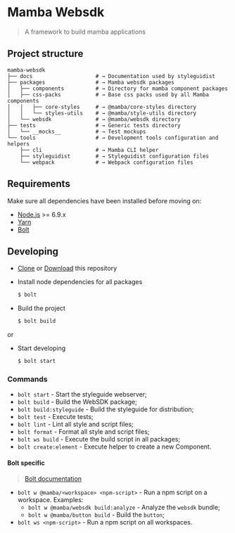 # Mamba Websdk

> A framework to build mamba applications

## Project structure

```text
mamba-websdk
├── docs                    # → Documentation used by styleguidist
├── packages                # → Mamba websdk packages
│   ├── components          # → Directory for mamba component packages
│   ├── css-packs           # → Base css packs used by all Mamba components
│   │   ├── core-styles     # → @mamba/core-styles directory
│   │   └── styles-utils    # → @mamba/style-utils directory
│   └── websdk              # → @mamba/websdk directory
├── tests                   # → Generic tests directory
│   └── __mocks__           # → Test mockups
└── tools                   # → Development tools configuration and helpers
    ├── cli                 # → Mamba CLI helper
    ├── styleguidist        # → Styleguidist configuration files
    └── webpack             # → Webpack configuration files
```

## Requirements

Make sure all dependencies have been installed before moving on:

* [Node.js](http://nodejs.org/) >= 6.9.x
* [Yarn](https://yarnpkg.com/en/docs/install)
* [Bolt](http://boltpkg.com/)

## Developing

* [Clone](https://github.com/stone-payments/pos-mamba-websdk) or [Download](#fix-link) this repository

* Install node dependencies for all packages

    ```bash
    $ bolt
    ```

* Build the project

    ```bash
    $ bolt build
    ```

or

* Start developing

    ```bash
    $ bolt start
    ```

### Commands

* `bolt start` - Start the styleguide webserver;
* `bolt build` - Build the WebSDK package;
* `bolt build:styleguide` - Build the styleguide for distribution;
* `bolt test` - Execute tests;
* `bolt lint` - Lint all style and script files;
* `bolt format` - Format all style and script files;
* `bolt ws build` - Execute the build script in all packages;
* `bolt create:element` - Execute helper to create a new Component.

#### Bolt specific
> [Bolt documentation](https://github.com/boltpkg/bolt/blob/master/README.md#commands)

* `bolt w @mamba/<workspace> <npm-script>` - Run a npm script on a workspace. Examples:
  * `bolt w @mamba/websdk build:analyze` - Analyze the `websdk` bundle;
  * `bolt w @mamba/button build` - Build the `button`;
* `bolt ws <npm-script>` - Run a npm script on all workspaces.
